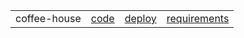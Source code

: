 |  	|  	|  	|  	|
|:----------:|:----------:	|:------:	|:------:	|
|   coffee-house |   [code](https://github.com/inalitvinka/projects/tree/coffee-house)  	|   [deploy](//https://inalitvinka.github.io/projects/coffee-house/)   	|[requirements](https://github.com/rolling-scopes-school/tasks/blob/master/tasks/coffee-house/coffee-house.md)   	|
